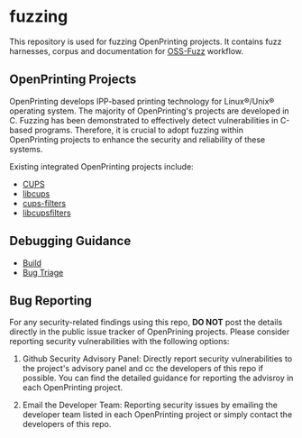 # fuzzing
This repository is used for fuzzing OpenPrinting projects. It contains fuzz harnesses, corpus and documentation for [OSS-Fuzz](https://github.com/google/oss-fuzz) workflow. 

## OpenPrinting Projects

OpenPrinting develops IPP-based printing technology for Linux®/Unix® operating system. The majority of OpenPrinting's projects are developed in C. Fuzzing has been demonstrated to effectively detect vulnerabilities in C-based programs. Therefore, it is crucial to adopt fuzzing within OpenPrinting projects to enhance the security and reliability of these systems.

Existing integrated OpenPrinting projects include:

+ [CUPS](https://github.com/OpenPrinting/cups)
+ [libcups](https://github.com/OpenPrinting/libcups)
+ [cups-filters](https://github.com/OpenPrinting/cups-filters)
+ [libcupsfilters](https://github.com/OpenPrinting/libcupsfilters)

## Debugging Guidance

+ [Build](docs/build.md)
+ [Bug Triage](docs/triage.md)

## Bug Reporting
For any security-related findings using this repo, **DO NOT** post the details directly in the public issue tracker of OpenPrining projects. Please consider reporting security vulnerabilities with the following options:

1. Github Security Advisory Panel: Directly report security vulnerabilities to the project's advisory panel and cc the developers of this repo if possible. You can find the detailed guidance for reporting the advisroy in each OpenPrinting project. 

2. Email the Developer Team: Reporting security issues by emailing the developer team listed in each OpenPrinting project or simply contact the developers of this repo.